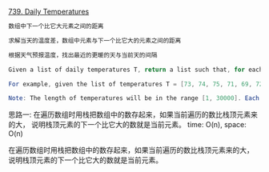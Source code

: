[739. Daily Temperatures](https://leetcode.com/problems/daily-temperatures/)

```java
数组中下一个比它大元素之间的距离

求解当天的温度差，数组中元素与下一个比它大的元素之间的距离

根据天气预报温度，找出最近的更暖的天与当前天的间隔

Given a list of daily temperatures T, return a list such that, for each day in the input, tells you how many days you would have to wait until a warmer temperature. If there is no future day for which this is possible, put 0 instead.

For example, given the list of temperatures T = [73, 74, 75, 71, 69, 72, 76, 73], your output should be [1, 1, 4, 2, 1, 1, 0, 0].

Note: The length of temperatures will be in the range [1, 30000]. Each temperature will be an integer in the range [30, 100].
```



思路一:
在遍历数组时用栈把数组中的数存起来，如果当前遍历的数比栈顶元素来的大，
说明栈顶元素的下一个比它大的数就是当前元素。
time: O(n), space: O(n)

在遍历数组时用栈把数组中的数存起来，如果当前遍历的数比栈顶元素来的大，
说明栈顶元素的下一个比它大的数就是当前元素。
